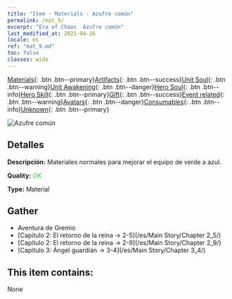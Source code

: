 ```yaml
---
title: "Item - Materials - Azufre común"
permalink: /mat_9/
excerpt: "Era of Chaos  Azufre común"
last_modified_at: 2021-04-26
locale: es
ref: "mat_9.md"
toc: false
classes: wide
---
```

 [Materials](/ItemsES/){: .btn .btn--primary}[Artifacts](/ItemsES/Artifacts/){: .btn .btn--success}[Unit Soul](/ItemsES/UnitSoul/){: .btn .btn--warning}[Unit Awakening](/ItemsES/UnitAwakening/){: .btn .btn--danger}[Hero Soul](/ItemsES/HeroSoul/){: .btn .btn--info}[Hero Skill](/ItemsES/HeroSkill/){: .btn .btn--primary}[Gift](/ItemsES/Gift/){: .btn .btn--success}[Event related](/ItemsES/Events/){: .btn .btn--warning}[Avatars](/ItemsES/Avatars/){: .btn .btn--danger}[Consumables](/ItemsES/Consumables/){: .btn .btn--info}[Unknown](/ItemsES/Unknown/){: .btn .btn--primary}

 ![Azufre común](/images/t/i_cailiao_liuhuang1.png)

## Detalles
 **Descripción:** Materiales normales para mejorar el equipo de verde a azul.

 **Quality:** <span style="color: #32CD32">OK</span>

 **Type:** Material

## Gather

*    Aventura de Gremio 
*    [Capítulo 2: El retorno de la reina -> 2-5](/es/Main Story/Chapter 2_5/) 
*    [Capítulo 2: El retorno de la reina -> 2-9](/es/Main Story/Chapter 2_9/) 
*    [Capítulo 3: Ángel guardián -> 3-4](/es/Main Story/Chapter 3_4/) 

## This item contains:

  None


